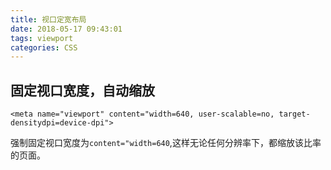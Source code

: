 ```yaml
---
title: 视口定宽布局
date: 2018-05-17 09:43:01
tags: viewport
categories: CSS
---
```

## 固定视口宽度，自动缩放

````
<meta name="viewport" content="width=640, user-scalable=no, target-densitydpi=device-dpi">
````

强制固定视口宽度为`content="width=640`,这样无论任何分辨率下，都缩放该比率的页面。

